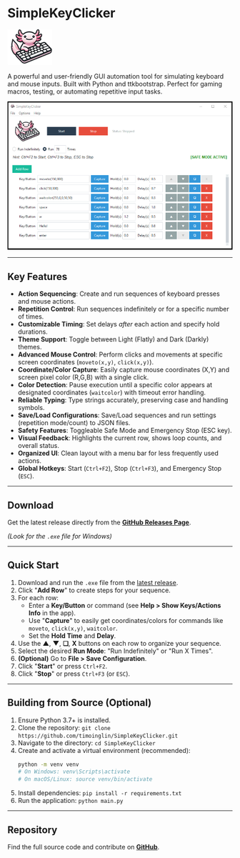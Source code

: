 # SimpleKeyClicker

![SimpleKeyClicker Logo](logo.png)

A powerful and user-friendly GUI automation tool for simulating keyboard and mouse inputs. Built with Python and ttkbootstrap. Perfect for gaming macros, testing, or automating repetitive input tasks.

![SimpleKeyClicker Screenshot](images/screenshot.png)

---

## Key Features

*   **Action Sequencing**: Create and run sequences of keyboard presses and mouse actions.
*   **Repetition Control**: Run sequences indefinitely or for a specific number of times.
*   **Customizable Timing**: Set delays *after* each action and specify hold durations.
*   **Theme Support**: Toggle between Light (Flatly) and Dark (Darkly) themes.
*   **Advanced Mouse Control**: Perform clicks and movements at specific screen coordinates (`moveto(x,y)`, `click(x,y)`).
*   **Coordinate/Color Capture**: Easily capture mouse coordinates (X,Y) and screen pixel color (R,G,B) with a single click.
*   **Color Detection**: Pause execution until a specific color appears at designated coordinates (`waitcolor`) with timeout error handling.
*   **Reliable Typing**: Type strings accurately, preserving case and handling symbols.
*   **Save/Load Configurations**: Save/Load sequences and run settings (repetition mode/count) to JSON files.
*   **Safety Features**: Toggleable Safe Mode and Emergency Stop (ESC key).
*   **Visual Feedback**: Highlights the current row, shows loop counts, and overall status.
*   **Organized UI**: Clean layout with a menu bar for less frequently used actions.
*   **Global Hotkeys**: Start (`Ctrl+F2`), Stop (`Ctrl+F3`), and Emergency Stop (`ESC`).

---

## Download

Get the latest release directly from the **[GitHub Releases Page](https://github.com/timoinglin/SimpleKeyClicker/releases/latest)**.

*(Look for the `.exe` file for Windows)*

---

## Quick Start

1.  Download and run the `.exe` file from the [latest release](https://github.com/timoinglin/SimpleKeyClicker/releases/latest).
2.  Click "**Add Row**" to create steps for your sequence.
3.  For each row:
    *   Enter a **Key/Button** or command (see **Help > Show Keys/Actions Info** in the app).
    *   Use "**Capture**" to easily get coordinates/colors for commands like `moveto`, `click(x,y)`, `waitcolor`.
    *   Set the **Hold Time** and **Delay**.
4.  Use the **▲**, **▼**, **❏**, **X** buttons on each row to organize your sequence.
5.  Select the desired **Run Mode**: "Run Indefinitely" or "Run X Times".
6.  **(Optional)** Go to **File > Save Configuration**.
7.  Click "**Start**" or press `Ctrl+F2`.
8.  Click "**Stop**" or press `Ctrl+F3` (or `ESC`).

---

## Building from Source (Optional)

1.  Ensure Python 3.7+ is installed.
2.  Clone the repository: `git clone https://github.com/timoinglin/SimpleKeyClicker.git`
3.  Navigate to the directory: `cd SimpleKeyClicker`
4.  Create and activate a virtual environment (recommended):
    ```bash
    python -m venv venv
    # On Windows: venv\Scripts\activate
    # On macOS/Linux: source venv/bin/activate
    ```
5.  Install dependencies: `pip install -r requirements.txt`
6.  Run the application: `python main.py`

---

## Repository

Find the full source code and contribute on **[GitHub](https://github.com/timoinglin/SimpleKeyClicker)**. 